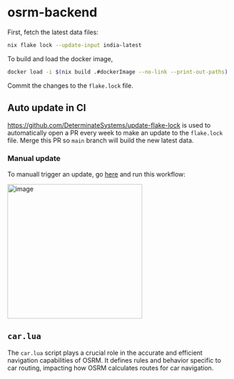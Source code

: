 # osrm-backend

First, fetch the latest data files:

```sh
nix flake lock --update-input india-latest
```

To build and load the docker image,

```sh
docker load -i $(nix build .#dockerImage --no-link --print-out-paths)
```

Commit the changes to the `flake.lock` file.

## Auto update in CI

https://github.com/DeterminateSystems/update-flake-lock is used to automatically open a PR every week to make an update to the `flake.lock` file. Merge this PR so `main` branch will build the new latest data.

### Manual update

To manuall trigger an update, go [here](https://github.com/nammayatri/osrm-builder/actions/workflows/update.yml) and run this workflow:

<img width="302" alt="image" src="https://github.com/nammayatri/osrm-builder/assets/3998/22aecc13-6342-4cfe-9a5b-5cbc47404e28">

## `car.lua`

The `car.lua` script plays a crucial role in the accurate and efficient navigation capabilities of OSRM. It defines rules and behavior specific to car routing, impacting how OSRM calculates routes for car navigation.